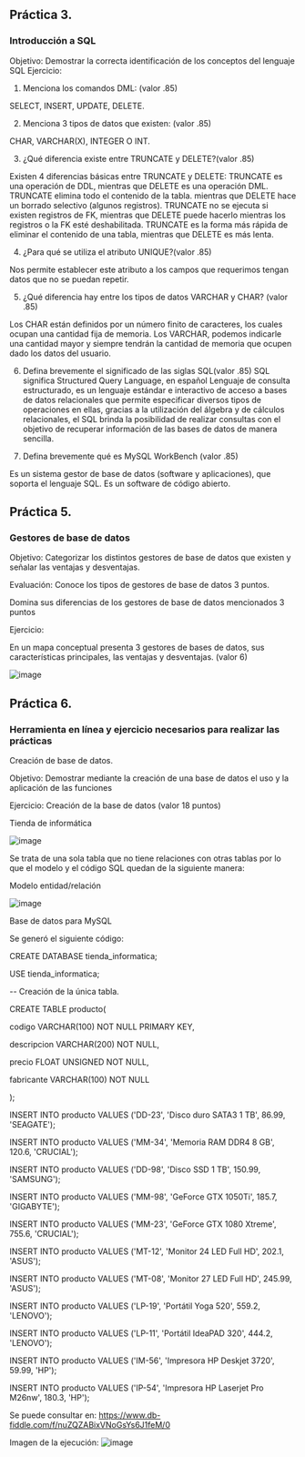 ## Práctica 3.
### Introducción a SQL
Objetivo: Demostrar la correcta identificación de los conceptos del lenguaje SQL
Ejercicio:

1. Menciona los comandos DML: (valor .85)

SELECT, INSERT, UPDATE, DELETE.

2. Menciona 3 tipos de datos que existen: (valor .85)

CHAR, VARCHAR(X), INTEGER O INT.


3. ¿Qué diferencia existe entre TRUNCATE y DELETE?(valor .85)

Existen 4 diferencias básicas entre TRUNCATE y DELETE:
TRUNCATE es una operación de DDL, mientras que DELETE es una operación DML.
TRUNCATE elimina todo el contenido de la tabla. mientras que DELETE hace un borrado selectivo (algunos registros).
TRUNCATE no se ejecuta si existen registros de FK, mientras que DELETE puede hacerlo mientras los registros o la FK esté deshabilitada.
TRUNCATE es la forma más rápida de eliminar el contenido de una tabla, mientras que DELETE es más lenta.


4. ¿Para qué se utiliza el atributo UNIQUE?(valor .85)

Nos permite establecer este atributo a los campos que requerimos tengan datos que no se puedan repetir.

5. ¿Qué diferencia hay entre los tipos de datos VARCHAR y CHAR? (valor .85)

Los CHAR están definidos por un número finito de caracteres, los cuales ocupan una cantidad fija de memoria. Los VARCHAR, podemos indicarle una cantidad mayor y siempre tendrán la cantidad de memoria que ocupen dado los datos del usuario.

6. Defina brevemente el significado de las siglas SQL(valor .85)
SQL significa Structured Query Language, en español Lenguaje de consulta estructurado, es un lenguaje estándar e interactivo de acceso a bases de datos relacionales que permite especificar diversos tipos de operaciones en ellas, gracias a la utilización del álgebra y de cálculos relacionales, el SQL brinda la posibilidad de realizar consultas con el objetivo de recuperar información de las bases de datos de manera sencilla.


7. Defina brevemente qué es MySQL WorkBench (valor .85)

Es un sistema gestor de base de datos (software y aplicaciones), que soporta el lenguaje SQL. Es un software de código abierto.

## Práctica 5.
### Gestores de base de datos

Objetivo: Categorizar los distintos gestores de base de datos que existen y señalar las
ventajas y desventajas.

Evaluación: Conoce los tipos de gestores de base de datos 3 puntos.

Domina sus diferencias de los gestores de base de datos mencionados 3 puntos

Ejercicio:

En un mapa conceptual presenta 3 gestores de bases de datos, sus características
principales, las ventajas y desventajas. (valor 6)

![image](https://user-images.githubusercontent.com/104698382/173464808-0d6aaeba-eae9-4da3-bc61-b780a71e613e.png)



## Práctica 6.
### Herramienta en línea y ejercicio necesarios para realizar las prácticas

Creación de base de datos.

Objetivo: Demostrar mediante la creación de una base de datos el uso y la aplicación de
las funciones

Ejercicio: Creación de la base de datos (valor 18 puntos)

Tienda de informática

![image](https://user-images.githubusercontent.com/91554777/170415101-717bca19-3644-46a9-8a57-8d5940c5d283.png)

Se trata de una sola tabla que no tiene relaciones con otras tablas por lo que el modelo y el código SQL quedan de la siguiente manera:


Modelo entidad/relación

![image](https://user-images.githubusercontent.com/104698382/173466286-c609e5aa-e501-4048-b358-6023b76442c0.png)


Base de datos para MySQL

Se generó el siguiente código:

CREATE DATABASE tienda_informatica;

USE tienda_informatica;


-- Creación de la única tabla.


CREATE TABLE producto(

codigo VARCHAR(100) NOT NULL PRIMARY KEY,

descripcion VARCHAR(200) NOT NULL,

precio FLOAT UNSIGNED NOT NULL,

fabricante VARCHAR(100) NOT NULL

);


INSERT INTO producto VALUES ('DD-23', 'Disco duro SATA3 1 TB', 86.99, 'SEAGATE');

INSERT INTO producto VALUES ('MM-34', 'Memoria RAM DDR4 8 GB', 120.6, 'CRUCIAL');

INSERT INTO producto VALUES ('DD-98', 'Disco SSD 1 TB', 150.99, 'SAMSUNG');

INSERT INTO producto VALUES ('MM-98', 'GeForce GTX 1050Ti', 185.7, 'GIGABYTE');

INSERT INTO producto VALUES ('MM-23', 'GeForce GTX 1080 Xtreme', 755.6, 'CRUCIAL');

INSERT INTO producto VALUES ('MT-12', 'Monitor 24 LED Full HD', 202.1, 'ASUS');

INSERT INTO producto VALUES ('MT-08', 'Monitor 27 LED Full HD', 245.99, 'ASUS');

INSERT INTO producto VALUES ('LP-19', 'Portátil Yoga 520', 559.2, 'LENOVO');

INSERT INTO producto VALUES ('LP-11', 'Portátil IdeaPAD 320', 444.2, 'LENOVO');

INSERT INTO producto VALUES ('IM-56', 'Impresora HP Deskjet 3720', 59.99, 'HP');

INSERT INTO producto VALUES ('IP-54', 'Impresora HP Laserjet Pro M26nw', 180.3, 'HP');


Se puede consultar en:
https://www.db-fiddle.com/f/nuZQZABixVNoGsYs6J1feM/0

Imagen de la ejecución:
![image](https://user-images.githubusercontent.com/104698382/173467765-71aeb69a-3015-4502-b817-f284963467cb.png)

